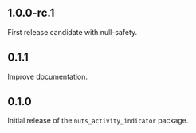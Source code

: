 ## 1.0.0-rc.1

First release candidate with null-safety.

## 0.1.1

Improve documentation.

## 0.1.0

Initial release of the `nuts_activity_indicator` package.
